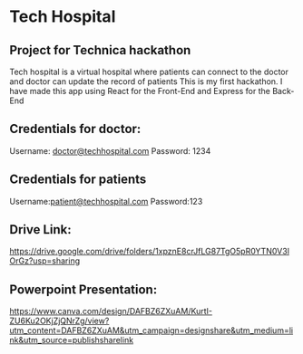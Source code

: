 # Tech Hospital 
## Project for Technica hackathon

Tech hospital is a virtual hospital where patients can connect to the doctor and doctor can update the record of patients
This is my first hackathon. I have made this app using React for the Front-End and Express for the Back-End

## Credentials for doctor:

Username: doctor@techhospital.com
Password: 1234

## Credentials for patients
Username:patient@techhospital.com
Password:123

## Drive Link:
https://drive.google.com/drive/folders/1xpznE8crJfLG87TgO5pR0YTN0V3lOrGz?usp=sharing

## Powerpoint Presentation:
https://www.canva.com/design/DAFBZ6ZXuAM/KurtI-ZU6Ku2OKjZjQNrZg/view?utm_content=DAFBZ6ZXuAM&utm_campaign=designshare&utm_medium=link&utm_source=publishsharelink
